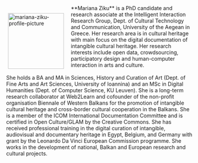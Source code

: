 <p style="float: left;"><img src="https://mziku.github.io/images/Mariana_Ziku(1)(1).jpg" style="float:left; margin-top:2mm; margin-right:5mm; margin-left:5;" alt="mariana-ziku-profile-picture" width="150" height="auto"></p> 
**Mariana Ziku** is a PhD candidate and research associate at the Intelligent Interaction Research Group, Dept. of Cultural Technology and Communication, University of the Aegean in Greece. Her research area is in cultural heritage with main focus on the digital documentation of intangible cultural heritage. Her research interests include open data, crowdsourcing, participatory design and human-computer interaction in arts and culture. 
<br>
<br>
She holds a BA and MA in Sciences, History and Curation of Art (Dept. of Fine Arts and Art Sciences, University of Ioannina) and an MSc in Digital Humanities (Dept. of Computer Science, KU Leuven). She is a long-term research collaborator at Web2Learn and cofounder of the non-profit organisation Biennale of Western Balkans for the promotion of intangible cultural heritage and cross-border cultural cooperation in the Balkans. She is a member of the ICOM International Documentation Committee and is certified in Open Culture/GLAM by the Creative Commons. She has received professional training in the digital curation of intangible, audiovisual and documentary heritage in Egypt, Belgium, and Germany with grant by the Leonardo Da Vinci European Commission programme. She works in the development of national, Balkan and European research and cultural projects.

